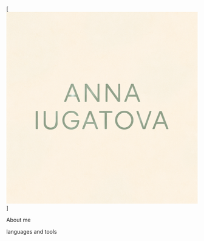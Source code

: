 [![Header](https://github.com/AnnaAnna299/AnnaAnna299/blob/main/assets/ChatGPT%20Image%207%20%D0%B0%D0%B2%D0%B3.%202025%20%D0%B3.%2C%2014_49_21.png)]




About me

languages and tools

